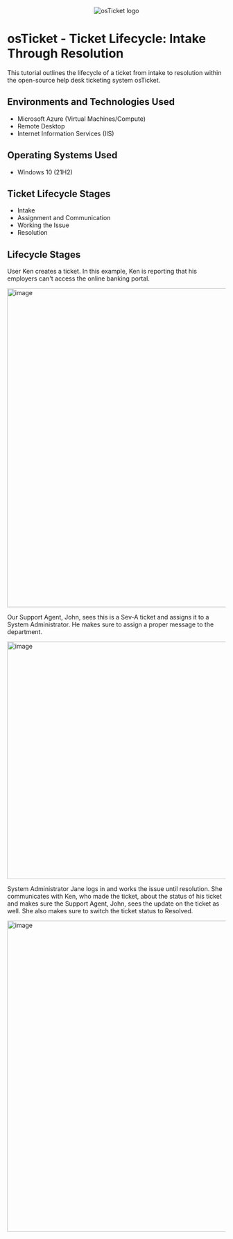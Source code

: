 <p align="center">
<img src="https://i.imgur.com/Clzj7Xs.png" alt="osTicket logo"/>
</p>

<h1>osTicket - Ticket Lifecycle: Intake Through Resolution</h1>
This tutorial outlines the lifecycle of a ticket from intake to resolution within the open-source help desk ticketing system osTicket.<br />

<h2>Environments and Technologies Used</h2>

- Microsoft Azure (Virtual Machines/Compute)
- Remote Desktop
- Internet Information Services (IIS)

<h2>Operating Systems Used </h2>

- Windows 10</b> (21H2)

<h2>Ticket Lifecycle Stages</h2>

- Intake
- Assignment and Communication
- Working the Issue
- Resolution

<h2>Lifecycle Stages</h2>

User Ken creates a ticket. In this example, Ken is reporting that his employers can't access the online banking portal.

<img width="665" height="735" alt="image" src="https://github.com/user-attachments/assets/8627620b-f260-48cc-8713-a6ca29cc0ef9" />

Our Support Agent, John, sees this is a Sev-A ticket and assigns it to a System Administrator. He makes sure to assign a proper message to the department. 

<img width="891" height="547" alt="image" src="https://github.com/user-attachments/assets/0b8d7acc-006f-45d2-8ab0-aabcac7deb99" />

System Administrator Jane logs in and works the issue until resolution. She communicates with Ken, who made the ticket, about the status of his ticket and makes sure the Support Agent, John, sees the update on the ticket as well. She also makes sure to switch the ticket status to Resolved.

<img width="714" height="717" alt="image" src="https://github.com/user-attachments/assets/c4e3087a-b67c-45a8-bb25-4ff02639ec21" />
